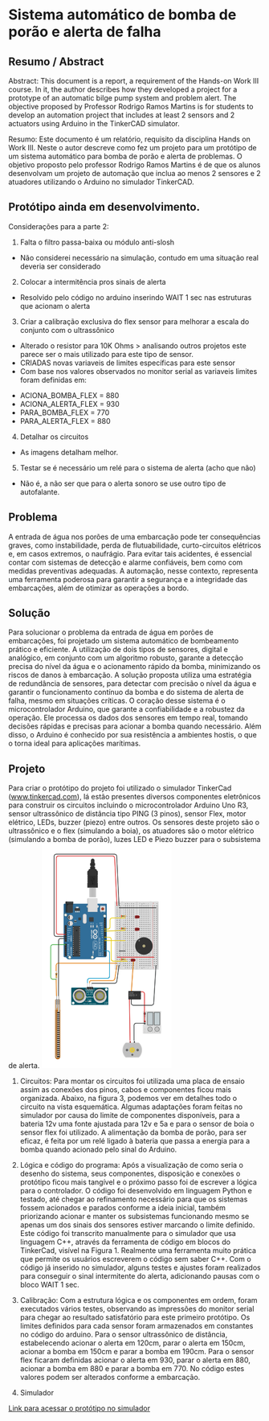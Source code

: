 # Sistema automático de bomba de porão e alerta de falha

## Resumo / Abstract

Abstract: This document is a report, a requirement of the Hands-on Work III course. In it, the author describes how they developed a project for a prototype of an automatic bilge pump system and problem alert. The objective proposed by Professor Rodrigo Ramos Martins is for students to develop an automation project that includes at least 2 sensors and 2 actuators using Arduino in the TinkerCAD simulator. 

Resumo: Este documento é um relatório, requisito da disciplina Hands on Work III. Neste o autor descreve como fez um projeto para um protótipo de um sistema automático para bomba de porão e alerta de problemas. O objetivo proposto pelo professor Rodrigo Ramos Martins é de que os alunos desenvolvam um projeto de automação que inclua ao menos 2 sensores e 2 atuadores utilizando o Arduino no simulador TinkerCAD. 

## Protótipo ainda em desenvolvimento.
Considerações para a parte 2:

1. Falta o filtro passa-baixa ou módulo anti-slosh
- Não considerei necessário na simulação, contudo em uma situação real deveria ser considerado
2. Colocar a intermitência pros sinais de alerta
- Resolvido pelo código no arduino inserindo WAIT 1 sec nas estruturas que acionam o alerta
3. Criar a calibração exclusiva do flex sensor para melhorar a escala do conjunto com o ultrassônico
- Alterado o resistor para 10K Ohms > analisando outros projetos este parece ser o mais utilizado para este tipo de sensor.
- CRIADAS novas variaveis de limites específicas para este sensor
- Com base nos valores observados no monitor serial as variaveis limites foram definidas em:
* ACIONA_BOMBA_FLEX = 880
* ACIONA_ALERTA_FLEX = 930
* PARA_BOMBA_FLEX = 770
* PARA_ALERTA_FLEX = 880
4. Detalhar os circuitos
- As imagens detalham melhor.
5. Testar se é necessário um relé para o sistema de alerta (acho que não)
- Não é, a não ser que para o alerta sonoro se use outro tipo de autofalante.

## Problema
A entrada de água nos porões de uma embarcação pode ter consequências graves, como instabilidade, perda de flutuabilidade, curto-circuitos elétricos e, em casos extremos, o naufrágio. Para evitar tais acidentes, é essencial contar com sistemas de detecção e alarme confiáveis, bem como com medidas preventivas adequadas. A automação, nesse contexto, representa uma ferramenta poderosa para garantir a segurança e a integridade das embarcações, além de otimizar as operações a bordo.

## Solução
Para solucionar o problema da entrada de água em porões de embarcações, foi projetado um sistema automático de bombeamento prático e eficiente. A utilização de dois tipos de sensores, digital e analógico, em conjunto com um algoritmo robusto, garante a detecção precisa do nível da água e o acionamento rápido da bomba, minimizando os riscos de danos à embarcação. A solução proposta utiliza uma estratégia de redundância de sensores, para detectar com precisão o nível da água e garantir o funcionamento contínuo da bomba e do sistema de alerta de falha, mesmo em situações críticas.
O coração desse sistema é o microcontrolador Arduino, que garante a confiabilidade e a robustez da operação. Ele processa os dados dos sensores em tempo real, tomando decisões rápidas e precisas para acionar a bomba quando necessário. Além disso, o Arduino é conhecido por sua resistência a ambientes hostis, o que o torna ideal para aplicações marítimas.

## Projeto
Para criar o protótipo do projeto foi utilizado o simulador TinkerCad (www.tinkercad.com), lá estão presentes diversos componentes eletrônicos para construir os circuitos incluindo o microcontrolador Arduino Uno R3, sensor ultrassônico de distância tipo PING (3 pinos), sensor Flex, motor elétrico, LEDs, buzzer (piezo) entre outros. Os sensores deste projeto são o ultrassônico e o flex (simulando a boia), os atuadores são o motor elétrico (simulando a bomba de porão), luzes LED e Piezo buzzer para o subsistema de alerta.
![Protótipo](https://github.com/Betoxvt/how_3/blob/main/prototitpo.png)

1. Circuitos:
Para montar os circuitos foi utilizada uma placa de ensaio assim as conexões dos pinos, cabos e componentes ficou mais organizada.  Abaixo, na figura 3, podemos ver em detalhes todo o circuito na vista esquemática. Algumas adaptações foram feitas no simulador por causa do limite de componentes disponíveis, para a bateria 12v uma fonte ajustada para 12v e 5a e para o sensor de boia o sensor flex foi utilizado.
A alimentação da bomba de porão, para ser eficaz, é feita por um relé ligado à bateria que passa a energia para a bomba quando acionado pelo sinal do Arduino.

2. Lógica e código do programa:
Após a visualização de como seria o desenho do sistema, seus componentes, disposição e conexões o protótipo ficou mais tangível e o próximo passo foi de escrever a lógica para o controlador. O código foi desenvolvido em linguagem Python e testado, até chegar ao refinamento necessário para que os sistemas fossem acionados e parados conforme a ideia inicial, também priorizando acionar e manter os subsistemas funcionando mesmo se apenas um dos sinais dos sensores estiver marcando o limite definido.
Este código foi transcrito manualmente para o simulador que usa linguagem C++, através da ferramenta de código em blocos do TinkerCad, visível na Figura 1. Realmente uma ferramenta muito prática que permite os usuários escreverem o código sem saber C++.
Com o código já inserido no simulador, alguns testes e ajustes foram realizados para conseguir o sinal intermitente do alerta, adicionando pausas com o bloco WAIT 1 sec.

3. Calibração:
Com a estrutura lógica e os componentes em ordem, foram executados vários testes, observando as impressões do monitor serial para chegar ao resultado satisfatório para este primeiro protótipo. Os limites definidos para cada sensor foram armazenados em constantes no código do arduino. Para o sensor ultrassônico de distância, estabelecendo acionar o alerta em 120cm, parar o alerta em 150cm, acionar a bomba em 150cm e parar a bomba em 190cm. Para o sensor flex ficaram definidas acionar o alerta em 930, parar o alerta em 880, acionar a bomba em 880 e parar a bomba em 770. No código estes valores podem ser alterados conforme a embarcação.

4. Simulador 

[Link para acessar o protótipo no simulador](https://www.tinkercad.com/things/4ZVEsjVhmGu-sistema-automatico-com-alerta )
